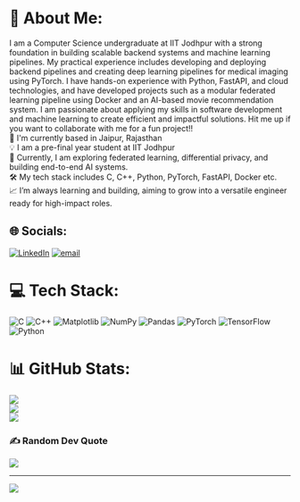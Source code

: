 # 💫 About Me:
I am a Computer Science undergraduate at IIT Jodhpur with a strong foundation in building scalable backend systems and machine learning pipelines. My practical experience includes developing and deploying backend pipelines and creating deep learning pipelines for medical imaging using PyTorch. I have hands-on experience with Python, FastAPI, and cloud technologies, and have developed projects such as a modular federated learning pipeline using Docker and an AI-based movie recommendation system.  I am passionate about applying my skills in software development and machine learning to create efficient and impactful solutions. Hit me up if you want to collaborate with me for a fun project!! <br>
👋 I'm currently based in Jaipur, Rajasthan  <br>💡 I am a pre-final year student at IIT Jodhpur  <br>🧠 Currently, I am exploring federated learning, differential privacy, and building end-to-end AI systems.  <br>🛠️ My tech stack includes C, C++, Python, PyTorch, FastAPI, Docker etc. <br>📈 I’m always learning and building, aiming to grow into a versatile engineer ready for high-impact roles.


## 🌐 Socials:
[![LinkedIn](https://img.shields.io/badge/LinkedIn-%230077B5.svg?logo=linkedin&logoColor=white)](https://www.linkedin.com/in/ripu-daman-singh-bankawat/) [![email](https://img.shields.io/badge/Email-D14836?logo=gmail&logoColor=white)](mailto:rdsbankawat@gmail.com) 

# 💻 Tech Stack:
![C](https://img.shields.io/badge/c-%2300599C.svg?style=for-the-badge&logo=c&logoColor=white) ![C++](https://img.shields.io/badge/c++-%2300599C.svg?style=for-the-badge&logo=c%2B%2B&logoColor=white) ![Matplotlib](https://img.shields.io/badge/Matplotlib-%23ffffff.svg?style=for-the-badge&logo=Matplotlib&logoColor=black) ![NumPy](https://img.shields.io/badge/numpy-%23013243.svg?style=for-the-badge&logo=numpy&logoColor=white) ![Pandas](https://img.shields.io/badge/pandas-%23150458.svg?style=for-the-badge&logo=pandas&logoColor=white) ![PyTorch](https://img.shields.io/badge/PyTorch-%23EE4C2C.svg?style=for-the-badge&logo=PyTorch&logoColor=white) ![TensorFlow](https://img.shields.io/badge/TensorFlow-%23FF6F00.svg?style=for-the-badge&logo=TensorFlow&logoColor=white) ![Python](https://img.shields.io/badge/python-3670A0?style=for-the-badge&logo=python&logoColor=ffdd54)
# 📊 GitHub Stats:
![](https://github-readme-stats.vercel.app/api?username=Damanish&theme=transparent&hide_border=false&include_all_commits=true&count_private=true)<br/>
![](https://nirzak-streak-stats.vercel.app/?user=Damanish&theme=transparent&hide_border=false)<br/>
![](https://github-readme-stats.vercel.app/api/top-langs/?username=Damanish&theme=transparent&hide_border=false&include_all_commits=true&count_private=true&layout=compact)

### ✍️ Random Dev Quote
![](https://quotes-github-readme.vercel.app/api?type=horizontal&theme=radical)

---
[![](https://visitcount.itsvg.in/api?id=Damanish&icon=0&color=0)](https://visitcount.itsvg.in)

<!-- Proudly created with GPRM ( https://gprm.itsvg.in ) -->
